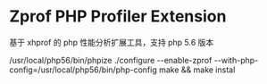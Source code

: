# Zprof PHP Profiler Extension

基于 xhprof 的 php 性能分析扩展工具，支持 php 5.6 版本

/usr/local/php56/bin/phpize
./configure --enable-zprof --with-php-config=/usr/local/php56/bin/php-config
make && make instal